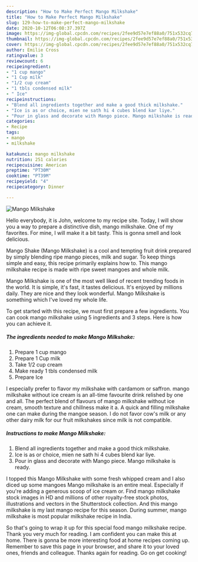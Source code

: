 ```yaml
---
description: "How to Make Perfect Mango Milkshake"
title: "How to Make Perfect Mango Milkshake"
slug: 129-how-to-make-perfect-mango-milkshake
date: 2020-10-12T06:08:37.397Z
image: https://img-global.cpcdn.com/recipes/2fee9d57e7ef88a0/751x532cq70/mango-milkshake-recipe-main-photo.jpg
thumbnail: https://img-global.cpcdn.com/recipes/2fee9d57e7ef88a0/751x532cq70/mango-milkshake-recipe-main-photo.jpg
cover: https://img-global.cpcdn.com/recipes/2fee9d57e7ef88a0/751x532cq70/mango-milkshake-recipe-main-photo.jpg
author: Emilie Cross
ratingvalue: 3
reviewcount: 6
recipeingredient:
- "1 cup mango"
- "1 Cup milk"
- "1/2 cup cream"
- "1 tbls condensed milk"
- " Ice"
recipeinstructions:
- "Blend all ingredients together and make a good thick milkshake."
- "Ice is as or choice, mien ne sath hi 4 cubes blend kar liye."
- "Pour in glass and decorate with Mango piece. Mango milkshake is ready."
categories:
- Recipe
tags:
- mango
- milkshake

katakunci: mango milkshake 
nutrition: 251 calories
recipecuisine: American
preptime: "PT30M"
cooktime: "PT39M"
recipeyield: "4"
recipecategory: Dinner

---
```



![Mango Milkshake](https://img-global.cpcdn.com/recipes/2fee9d57e7ef88a0/751x532cq70/mango-milkshake-recipe-main-photo.jpg)

Hello everybody, it is John, welcome to my recipe site. Today, I will show you a way to prepare a distinctive dish, mango milkshake. One of my favorites. For mine, I will make it a bit tasty. This is gonna smell and look delicious.

Mango Shake (Mango Milkshake) is a cool and tempting fruit drink prepared by simply blending ripe mango pieces, milk and sugar. To keep things simple and easy, this recipe primarily explains how to. This mango milkshake recipe is made with ripe sweet mangoes and whole milk.

Mango Milkshake is one of the most well liked of recent trending foods in the world. It is simple, it's fast, it tastes delicious. It's enjoyed by millions daily. They are nice and they look wonderful. Mango Milkshake is something which I've loved my whole life.


To get started with this recipe, we must first prepare a few ingredients. You can cook mango milkshake using 5 ingredients and 3 steps. Here is how you can achieve it.

<!--inarticleads1-->

##### The ingredients needed to make Mango Milkshake:

1. Prepare 1 cup mango
1. Prepare 1 Cup milk
1. Take 1/2 cup cream
1. Make ready 1 tbls condensed milk
1. Prepare  Ice


I especially prefer to flavor my milkshake with cardamom or saffron. mango milkshake without ice cream is an all-time favourite drink relished by one and all. The perfect blend of flavours of mango milkshake without ice cream, smooth texture and chillness make it a. A quick and filling milkshake one can make during the mangoe season. I do not favor cow&#39;s milk or any other dairy milk for our fruit milkshakes since milk is not compatible. 

<!--inarticleads2-->

##### Instructions to make Mango Milkshake:

1. Blend all ingredients together and make a good thick milkshake.
1. Ice is as or choice, mien ne sath hi 4 cubes blend kar liye.
1. Pour in glass and decorate with Mango piece. Mango milkshake is ready.


I topped this Mango Milkshake with some fresh whipped cream and I also diced up some mangoes Mango milkshake is an entire meal. Especially if you&#39;re adding a generous scoop of ice cream or. Find mango milkshake stock images in HD and millions of other royalty-free stock photos, illustrations and vectors in the Shutterstock collection. And this mango milkshake is my last mango recipe for this season. During summer, mango milkshake is most popular milkshake recipe in India. 

So that's going to wrap it up for this special food mango milkshake recipe. Thank you very much for reading. I am confident you can make this at home. There is gonna be more interesting food at home recipes coming up. Remember to save this page in your browser, and share it to your loved ones, friends and colleague. Thanks again for reading. Go on get cooking!
